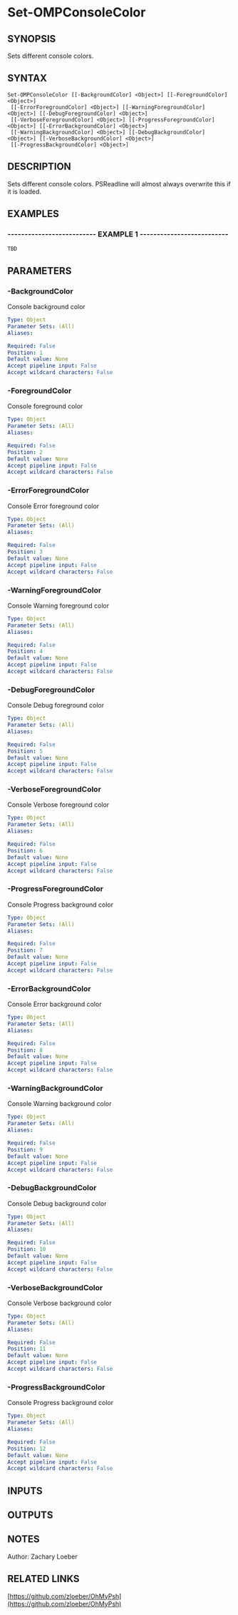 ﻿---
external help file: OhMyPsh-help.xml
Module Name: OhMyPsh
online version: https://github.com/zloeber/OhMyPsh
schema: 2.0.0
---

# Set-OMPConsoleColor

## SYNOPSIS
Sets different console colors.

## SYNTAX

```
Set-OMPConsoleColor [[-BackgroundColor] <Object>] [[-ForegroundColor] <Object>]
 [[-ErrorForegroundColor] <Object>] [[-WarningForegroundColor] <Object>] [[-DebugForegroundColor] <Object>]
 [[-VerboseForegroundColor] <Object>] [[-ProgressForegroundColor] <Object>] [[-ErrorBackgroundColor] <Object>]
 [[-WarningBackgroundColor] <Object>] [[-DebugBackgroundColor] <Object>] [[-VerboseBackgroundColor] <Object>]
 [[-ProgressBackgroundColor] <Object>]
```

## DESCRIPTION
Sets different console colors.
PSReadline will almost always overwrite this if it is loaded.

## EXAMPLES

### -------------------------- EXAMPLE 1 --------------------------
```
TBD
```

## PARAMETERS

### -BackgroundColor
Console background color

```yaml
Type: Object
Parameter Sets: (All)
Aliases: 

Required: False
Position: 1
Default value: None
Accept pipeline input: False
Accept wildcard characters: False
```

### -ForegroundColor
Console foreground color

```yaml
Type: Object
Parameter Sets: (All)
Aliases: 

Required: False
Position: 2
Default value: None
Accept pipeline input: False
Accept wildcard characters: False
```

### -ErrorForegroundColor
Console Error foreground color

```yaml
Type: Object
Parameter Sets: (All)
Aliases: 

Required: False
Position: 3
Default value: None
Accept pipeline input: False
Accept wildcard characters: False
```

### -WarningForegroundColor
Console Warning foreground color

```yaml
Type: Object
Parameter Sets: (All)
Aliases: 

Required: False
Position: 4
Default value: None
Accept pipeline input: False
Accept wildcard characters: False
```

### -DebugForegroundColor
Console Debug foreground color

```yaml
Type: Object
Parameter Sets: (All)
Aliases: 

Required: False
Position: 5
Default value: None
Accept pipeline input: False
Accept wildcard characters: False
```

### -VerboseForegroundColor
Console Verbose foreground color

```yaml
Type: Object
Parameter Sets: (All)
Aliases: 

Required: False
Position: 6
Default value: None
Accept pipeline input: False
Accept wildcard characters: False
```

### -ProgressForegroundColor
Console Progress background color

```yaml
Type: Object
Parameter Sets: (All)
Aliases: 

Required: False
Position: 7
Default value: None
Accept pipeline input: False
Accept wildcard characters: False
```

### -ErrorBackgroundColor
Console Error background color

```yaml
Type: Object
Parameter Sets: (All)
Aliases: 

Required: False
Position: 8
Default value: None
Accept pipeline input: False
Accept wildcard characters: False
```

### -WarningBackgroundColor
Console Warning background color

```yaml
Type: Object
Parameter Sets: (All)
Aliases: 

Required: False
Position: 9
Default value: None
Accept pipeline input: False
Accept wildcard characters: False
```

### -DebugBackgroundColor
Console Debug background color

```yaml
Type: Object
Parameter Sets: (All)
Aliases: 

Required: False
Position: 10
Default value: None
Accept pipeline input: False
Accept wildcard characters: False
```

### -VerboseBackgroundColor
Console Verbose background color

```yaml
Type: Object
Parameter Sets: (All)
Aliases: 

Required: False
Position: 11
Default value: None
Accept pipeline input: False
Accept wildcard characters: False
```

### -ProgressBackgroundColor
Console Progress background color

```yaml
Type: Object
Parameter Sets: (All)
Aliases: 

Required: False
Position: 12
Default value: None
Accept pipeline input: False
Accept wildcard characters: False
```

## INPUTS

## OUTPUTS

## NOTES
Author: Zachary Loeber

## RELATED LINKS

[https://github.com/zloeber/OhMyPsh](https://github.com/zloeber/OhMyPsh)

